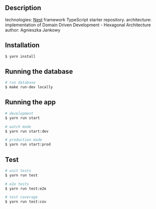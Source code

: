## Description

technologies: [Nest](https://github.com/nestjs/nest) framework TypeScript starter repository.
architecture: implementation of Domain Driven Development - Hexagonal Architecture
author: Agnieszka Jankowy

## Installation

```bash
$ yarn install
```

## Running the database

```bash
# run database
$ make run-dev locally
```

## Running the app

```bash
# development
$ yarn run start

# watch mode
$ yarn run start:dev

# production mode
$ yarn run start:prod
```

## Test

```bash
# unit tests
$ yarn run test

# e2e tests
$ yarn run test:e2e

# test coverage
$ yarn run test:cov
```
